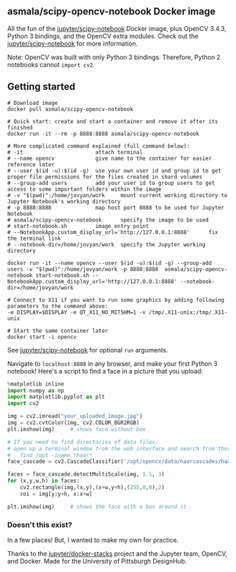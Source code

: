 ## asmala/scipy-opencv-notebook Docker image

All the fun of the [jupyter/scipy-notebook][jupyter-scipy-nb] Docker image, plus OpenCV 3.4.3, Python 3 bindings, and the OpenCV extra modules. Check out the [jupyter/scipy-notebook][jupyter-scipy-nb] for more information.

Note: OpenCV was built with only Python 3 bindings. Therefore, Python 2 notebooks cannot `import cv2`.

## Getting started

```
# Download image
docker pull asmala/scipy-opencv-notebook

# Quick start: create and start a container and remove it after its finished
docker run -it --rm -p 8888:8888 asmala/scipy-opencv-notebook

# More complicated command explained (full command below):
# -it                       attach terminal
# --name opencv             give name to the container for easier reference later
# --user $(id -u):$(id -g)  use your own user id and group id to get proper file permissions for the files created in shard volumes
# --group-add users         add your user id to group users to get access to some important folders within the image
# -v "$(pwd)":/home/jovyan/work     mount current working directory to Jupyter Notebook's working directory
# -p 8888:8888              map host port 8888 to be used for Jupyter Notebook
# asmala/scipy-opencv-notebook      specify the image to be used
# start-notebook.sh         image entry point
# --NotebookApp.custom_display_url='http://127.0.0.1:8888'      fix the terminal link
# --notebook-dir=/home/jovyan/work  specify the Jupyter working directory

docker run -it --name opencv --user $(id -u):$(id -g) --group-add users -v "$(pwd)":/home/jovyan/work -p 8888:8888  asmala/scipy-opencv-notebook start-notebook.sh --NotebookApp.custom_display_url='http://127.0.0.1:8888' --notebook-dir=/home/jovyan/work

# Connect to X11 if you want to run some graphics by adding following parameters to the command above:
-e DISPLAY=$DISPLAY -e QT_X11_NO_MITSHM=1 -v /tmp/.X11-unix:/tmp/.X11-unix

# Start the same container later
docker start -i opencv
```

See [jupyter/scipy-notebook][jupyter-scipy-nb] for optional `run` arguments.

Navigate to `localhost:8888` in any browser, and make your first Python 3 notebook! Here's a script to find a face in a picture that you upload:

```python
%matplotlib inline
import numpy as np
import matplotlib.pyplot as plt
import cv2

img = cv2.imread("your_uploaded_image.jpg")
img = cv2.cvtColor(img, cv2.COLOR_BGR2RGB)
plt.imshow(img)		# shows face without box

# If you need to find directories of data files,
# open up a terminal window from the web interface and search from there
#	find /opt -iname *haar*
face_cascade = cv2.CascadeClassifier('/opt/opencv/data/haarcascades/haarcascade_frontalface_default.xml')

faces = face_cascade.detectMultiScale(img, 1.1, 3)
for (x,y,w,h) in faces:
    cv2.rectangle(img,(x,y),(x+w,y+h),(255,0,0),2)
    roi = img[y:y+h, x:x+w]

plt.imshow(img)		# shows the face with a box around it
```

### Doesn't this exist?

In a few places! But, I wanted to make my own for practice.

Thanks to the [jupyter/docker-stacks][jupyter-stacks] project and the Jupyter team, OpenCV, and Docker. Made for the University of Pittsburgh DesignHub.

[jupyter-scipy-nb]: https://github.com/jupyter/docker-stacks/tree/master/scipy-notebook
[jupyter-stacks]: https://github.com/jupyter/docker-stacks
